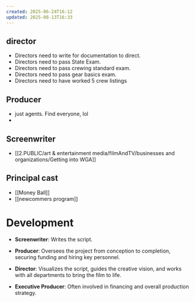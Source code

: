 ```yaml
---
created: 2025-06-24T16:12
updated: 2025-08-13T16:33
---
```

## director
- Directors need to write for documentation to direct.
- Directors need to pass State Exam.
- Directors need to pass crewing standard exam.
- Directors need to pass gear basics exam.
- Directors need to have worked 5 crew listings

## Producer
- just agents. Find everyone, lol
- 

## Screenwriter
- [[2.PUBLIC/art & entertainment media/filmAndTV/businesses and organizations/Getting into WGA]]
## Principal cast
- [[Money Ball]]
- [[newcommers program]]
# **Development**

- **Screenwriter**: Writes the script.
    
- **Producer**: Oversees the project from conception to completion, securing funding and hiring key personnel.
    
- **Director**: Visualizes the script, guides the creative vision, and works with all departments to bring the film to life.
    
- **Executive Producer**: Often involved in financing and overall production strategy.
    